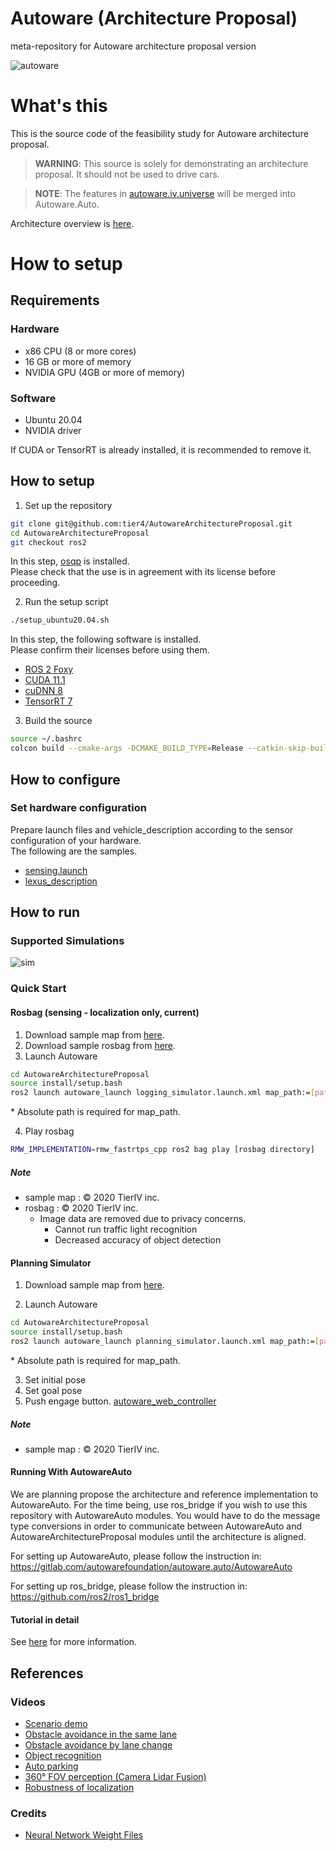 # Autoware (Architecture Proposal)

meta-repository for Autoware architecture proposal version

![autoware](https://user-images.githubusercontent.com/8327598/69472442-cca50b00-0ded-11ea-9da0-9e2302aa1061.png)

# What's this

This is the source code of the feasibility study for Autoware architecture proposal.

> **WARNING**: This source is solely for demonstrating an architecture proposal. It should not be used to drive cars.

> **NOTE**: The features in [autoware.iv.universe](https://github.com/tier4/autoware.iv.universe) will be merged into Autoware.Auto.

Architecture overview is [here](/design/Overview.md).

# How to setup

## Requirements

### Hardware

 - x86 CPU (8 or more cores)
 - 16 GB or more of memory
 - NVIDIA GPU (4GB or more of memory)

### Software

 - Ubuntu 20.04
 - NVIDIA driver

If CUDA or TensorRT is already installed, it is recommended to remove it.

## How to setup

1. Set up the repository

```sh
git clone git@github.com:tier4/AutowareArchitectureProposal.git
cd AutowareArchitectureProposal
git checkout ros2
```

In this step, [osqp](https://github.com/oxfordcontrol/osqp/blob/master/LICENSE) is installed.  
Please check that the use is in agreement with its license before proceeding.

2. Run the setup script

```sh
./setup_ubuntu20.04.sh
```

In this step, the following software is installed.  
Please confirm their licenses before using them.

- [ROS 2 Foxy](https://index.ros.org/doc/ros2/Releases/Release-Foxy-Fitzroy/)
- [CUDA 11.1](https://docs.nvidia.com/cuda/eula/index.html)
- [cuDNN 8](https://docs.nvidia.com/deeplearning/sdk/cudnn-sla/index.html)
- [TensorRT 7](https://docs.nvidia.com/deeplearning/sdk/tensorrt-sla/index.html)

3. Build the source

```sh
source ~/.bashrc
colcon build --cmake-args -DCMAKE_BUILD_TYPE=Release --catkin-skip-building-tests
```

## How to configure

### Set hardware configuration

Prepare launch files and vehicle_description according to the sensor configuration of your hardware.  
The following are the samples.

- [sensing.launch](https://github.com/tier4/autoware_launcher.universe/blob/master/sensing_launch/launch/sensing.launch)
- [lexus_description](https://github.com/tier4/lexus_description.iv.universe)

## How to run

### Supported Simulations

![sim](https://user-images.githubusercontent.com/8327598/79709776-0bd47b00-82fe-11ea-872e-d94ef25bc3bf.png)

### Quick Start

#### Rosbag (sensing - localization only, current)

1. Download sample map from [here](https://drive.google.com/open?id=1ovrJcFS5CZ2H51D8xVWNtEvj_oiXW-zk).
2. Download sample rosbag from [here]().
3. Launch Autoware

```sh
cd AutowareArchitectureProposal
source install/setup.bash
ros2 launch autoware_launch logging_simulator.launch.xml map_path:=[path] vehicle_model:=lexus sensor_model:=aip_xx1 perception:=false planning:=false control:=false
```

\* Absolute path is required for map_path.

4. Play rosbag

```sh
RMW_IMPLEMENTATION=rmw_fastrtps_cpp ros2 bag play [rosbag directory]
```

##### Note

- sample map : © 2020 TierIV inc.
- rosbag : © 2020 TierIV inc.
  - Image data are removed due to privacy concerns.
    - Cannot run traffic light recognition
    - Decreased accuracy of object detection

#### Planning Simulator

1. Download sample map from [here](https://drive.google.com/open?id=197kgRfSomZzaSbRrjWTx614le2qN-oxx).

2. Launch Autoware

```sh
cd AutowareArchitectureProposal
source install/setup.bash
ros2 launch autoware_launch planning_simulator.launch.xml map_path:=[path] vehicle_model:=lexus sensor_model:=aip_xx1
```

\* Absolute path is required for map_path.

3. Set initial pose
4. Set goal pose
5. Push engage button.
   [autoware_web_controller](http://localhost:8085/autoware_web_controller/index.html)

##### Note

- sample map : © 2020 TierIV inc.

#### Running With AutowareAuto
We are planning propose the architecture and reference implementation to AutowareAuto.
For the time being, use ros_bridge if you wish to use this repository with AutowareAuto modules.
You would have to do the message type conversions in order to communicate between AutowareAuto and AutowareArchitectureProposal modules until the architecture is aligned.

For setting up AutowareAuto, please follow the instruction in: https://gitlab.com/autowarefoundation/autoware.auto/AutowareAuto

For setting up ros_bridge, please follow the instruction in: https://github.com/ros2/ros1_bridge

#### Tutorial in detail

See [here](./docs/SimulationTutorial.md) for more information.

## References

### Videos

- [Scenario demo](https://youtu.be/kn2bIU_g0oY)
- [Obstacle avoidance in the same lane](https://youtu.be/s_4fBDixFJc)
- [Obstacle avoidance by lane change](https://youtu.be/SCIceXW9sqM)
- [Object recognition](https://youtu.be/uhhMIxe1zxQ)
- [Auto parking](https://youtu.be/e9R0F0ZJbWE)
- [360° FOV perception (Camera Lidar Fusion)](https://youtu.be/whzx-2RkVBA)
- [Robustness of localization](https://youtu.be/ydPxWB2jVnM)

### Credits

- [Neural Network Weight Files](./docs/Credits.md)
